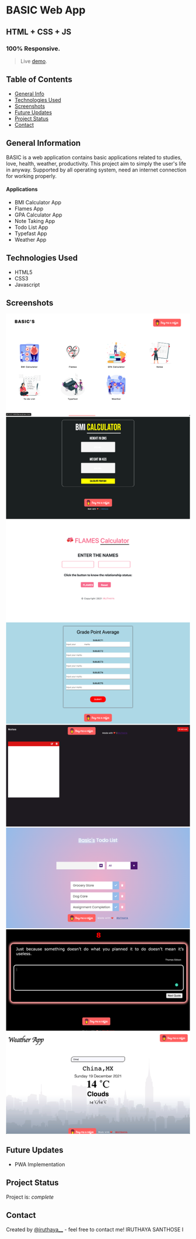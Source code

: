 # BASIC Web App

## HTML + CSS + JS

### 100% Responsive.

> Live [demo](https://basicsapp.netlify.app/).

## Table of Contents

- [General Info](#general-information)
- [Technologies Used](#technologies-used)
- [Screenshots](#screenshots)
- [Future Updates](#future-updates)
- [Project Status](#project-status)
- [Contact](#contact)

## General Information

BASIC is a web application contains basic applications related to studies, love, health, weather, productivity. This project aim to simply the user's life in anyway. Supported by all operating system, need an internet connection for working properly.

#### Applications

- BMI Calculator App
- Flames App
- GPA Calculator App
- Note Taking App
- Todo List App
- Typefast App
- Weather App

## Technologies Used

- HTML5
- CSS3
- Javascript

## Screenshots

![Home](./assets/scrnshots/home.png)
![BMI Calculator](./assets/scrnshots/bmi.png)
![Flames](./assets/scrnshots/flames.png)
![GPA Calculator](./assets/scrnshots/gpa.png)
![Notes](./assets/scrnshots/notes.png)
![Todo App](./assets/scrnshots/todo.png)
![TypeFast](./assets/scrnshots/typefast.png)
![Weather](./assets/scrnshots/weather.png)

## Future Updates

- PWA Implementation

## Project Status

Project is: _complete_

## Contact

Created by [@iruthaya\_\_](https://www.instagram.com/iruthaya__/) - feel free to contact me!
IRUTHAYA SANTHOSE I

